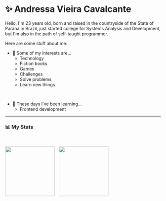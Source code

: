 # ✨ Andressa Vieira Cavalcante
Hello, I'm 23 years old, born and raised in the countryside of the State of Paraná in Brazil, just started college for Systems Analysis and Development, but I'm also in the path of self-taught programmer.

Here are some stuff about me:

- 👀 Some of my interests are...
    - Technology
    - Fiction books
    - Games
    - Challenges
    - Solve problems
    - Learn new things
<br>

- 🌱 These days I've been learning...
    - Frontend development
---

### 📊 My Stats
<br>
<p>
    <img
        allign="left"
        height="160"
        style="padding-right: 10px;"
        src="https://github-readme-stats-eta-lime-93.vercel.app/api?username=ansomething&show_icons=true&theme=omni&include_all_commits=true&locale=en&hide_title=true"
    />
    <img
        allign="left"
        height="160"
        src="https://github-readme-stats-eta-lime-93.vercel.app/api/top-langs/?username=ansomething&theme=omni&locale=en&layout=compact"
    />
</p>
